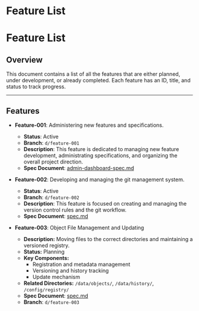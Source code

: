# Feature List

# Feature List

## Overview
This document contains a list of all the features that are either planned, under development, or already completed. Each feature has an ID, title, and status to track progress.

---

## Features
- **Feature-001**: Administering new features and specifications.
    - **Status**: Active
    - **Branch**: `d/feature-001`
    - **Description**: This feature is dedicated to managing new feature development, administrating specifications, and organizing the overall project direction.
    - **Spec Document**: [admin-dashboard-spec.md](features/feature-001/spec.md)

- **Feature-002**: Developing and managing the git management system.
    - **Status**: Active
    - **Branch**: `d/feature-002`
    - **Description**: This feature is focused on creating and managing the version control rules and the git workflow.
    - **Spec Document**: [spec.md](features/feature-002/spec.md)

- **Feature-003**: Object File Management and Updating
    - **Description:** Moving files to the correct directories and maintaining a versioned registry.
    - **Status:** Planning
    - **Key Components:**
      - Registration and metadata management
      - Versioning and history tracking
      - Update mechanism
    - **Related Directories:** `/data/objects/`, `/data/history/`, `/config/registry/`
    - **Spec Document**: [spec.md](features/feature-003/spec.md)
    - **Branch**: `d/feature-003`

